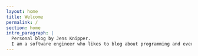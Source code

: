 ```yaml
---
layout: home
title: Welcome
permalink: /
section: home
intro_paragraph: | 
  Personal blog by Jens Knipper.  
  I am a software engineer who likes to blog about programming and everything related.
---
```

